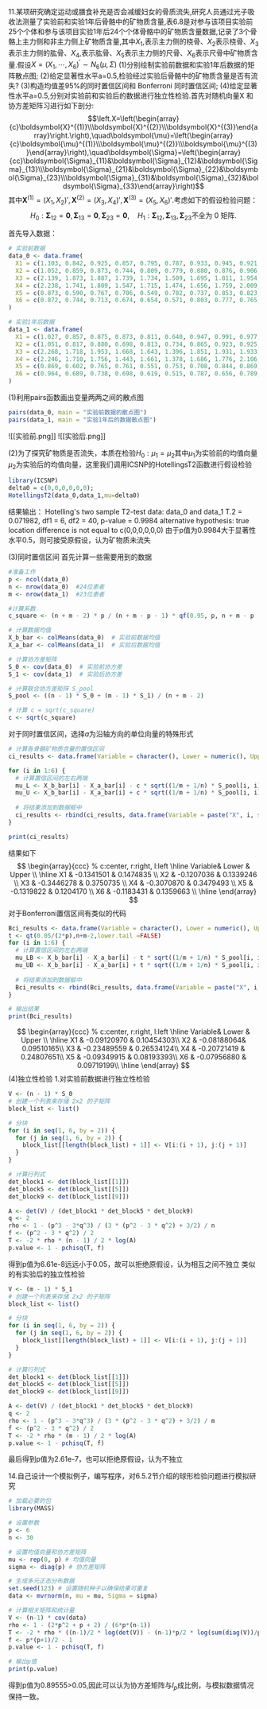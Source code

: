 11.某项研究确定运动或膳食补充是否会减缓妇女的骨质流失,研究人员通过光子吸收法测量了实验前和实验1年后骨骼中的矿物质含量,表6.8是对参与该项目实验前25个个体和参与该项目实验1年后24个个体骨骼中的矿物质含量数据,记录了3个骨骼上主力侧和非主力侧上矿物质含量,其中$X_1$,表示主力侧的桡骨、$X_2$表示桡骨、$X_3$表示主力侧的肱骨、$X_4$,表示肱骨、$X_5$表示主力侧的尺骨、$X_6$表示尺骨中矿物质含量.假设$X=(X_1,\cdots,X_6)^{'}\sim N_{6}(\mu,\Sigma)$
(1)分别绘制实验前数据和实验1年后数据的矩阵散点图;
(2)给定显著性水平a=0.5,检验经过实验后骨骼中的矿物质含量是否有流失?
(3)构造均值差95%的同时置信区间和 Bonferroni 同时置信区间;
(4)给定显著性水平a=0.5,分别对实验前和实验后的数据进行独立性检验.首先对随机向量X 和协方差矩阵习进行如下剖分:
$$\left.X=\left(\begin{array}{c}\boldsymbol{X}^{(1)}\\\boldsymbol{X}^{(2)}\\\boldsymbol{X}^{(3)}\end{array}\right.\right),\quad\boldsymbol{\mu}=\left(\begin{array}{c}\boldsymbol{\mu}^{(1)}\\\boldsymbol{\mu}^{(2)}\\\boldsymbol{\mu}^{(3)}\end{array}\right),\quad\boldsymbol{\Sigma}=\left(\begin{array}{cc}\boldsymbol{\Sigma}_{11}&\boldsymbol{\Sigma}_{12}&\boldsymbol{\Sigma}_{13}\\\boldsymbol{\Sigma}_{21}&\boldsymbol{\Sigma}_{22}&\boldsymbol{\Sigma}_{23}\\\boldsymbol{\Sigma}_{31}&\boldsymbol{\Sigma}_{32}&\boldsymbol{\Sigma}_{33}\end{array}\right)$$
其中$\boldsymbol{X}^{(1)}=(X_1,X_2)',\boldsymbol{X}^{(2)}=(X_3,X_4)',\boldsymbol{X}^{(3)}=(X_5,X_6)'.$考虑如下的假设检验问题：
$$H_0:\boldsymbol{\Sigma}_{12}=\boldsymbol{0}, \boldsymbol{\Sigma}_{13}=\boldsymbol{0}, \boldsymbol{\Sigma}_{23}=\boldsymbol{0},\quad H_1:\boldsymbol{\Sigma}_{12}, \boldsymbol{\Sigma}_{13}, \boldsymbol{\Sigma}_{23}\text{不全为 0 矩阵}.$$

首先导入数据：
```R
# 实验前数据
data_0 <- data.frame(
  X1 = c(1.103, 0.842, 0.925, 0.857, 0.795, 0.787, 0.933, 0.945, 0.921, 0.792, 0.815, 0.755, 0.880, 0.900, 0.764, 0.733, 0.932, 0.856, 0.890, 0.688, 0.940, 0.493, 0.835, 0.915),
  X2 = c(1.052, 0.859, 0.873, 0.744, 0.809, 0.779, 0.880, 0.876, 0.906, 0.825, 0.751, 0.724, 0.866, 0.838, 0.757, 0.748, 0.898, 0.786, 0.950, 0.532, 0.850, 0.616, 0.752, 0.936),
  X3 = c(2.139, 1.873, 1.887, 1.739, 1.734, 1.509, 1.695, 1.811, 1.954, 1.624, 2.204, 1.508, 1.786, 1.902, 1.743, 1.863, 2.028, 1.390, 2.187, 1.650, 2.334, 1.037, 1.509, 1.971),
  X4 = c(2.238, 1.741, 1.809, 1.547, 1.715, 1.474, 1.656, 1.759, 2.009, 1.657, 1.846, 1.458, 1.811, 1.606, 1.794, 1.869, 2.032, 1.324, 2.087, 1.378, 2.225, 1.268, 1.422, 1.869),
  X5 = c(0.873, 0.590, 0.767, 0.706, 0.549, 0.782, 0.737, 0.853, 0.823, 0.686, 0.678, 0.662, 0.810, 0.723, 0.586, 0.672, 0.836, 0.578, 0.758, 0.533, 0.757, 0.546, 0.618, 0.869),
  X6 = c(0.872, 0.744, 0.713, 0.674, 0.654, 0.571, 0.803, 0.777, 0.765, 0.668, 0.546, 0.595, 0.819, 0.677, 0.541, 0.752, 0.805, 0.610, 0.718, 0.482, 0.731, 0.615, 0.664, 0.868)
)

# 实验1年后数据
data_1 <- data.frame(
  X1 = c(1.027, 0.857, 0.875, 0.873, 0.811, 0.640, 0.947, 0.991, 0.977, 0.825, 0.851, 0.770, 0.912, 0.905, 0.756, 0.765, 0.932, 0.843, 0.879, 0.673, 0.949, 0.463, 0.776),
  X2 = c(1.051, 0.817, 0.880, 0.698, 0.813, 0.734, 0.865, 0.923, 0.925, 0.826, 0.765, 0.730, 0.875, 0.826, 0.727, 0.764, 0.914, 0.782, 0.906, 0.537, 0.900, 0.637, 0.743),
  X3 = c(2.268, 1.718, 1.953, 1.668, 1.643, 1.396, 1.851, 1.931, 1.933, 1.609, 2.352, 1.470, 1.846, 1.842, 1.747, 1.923, 2.190, 1.242, 2.164, 1.573, 2.130, 1.041, 1.442),
  X4 = c(2.246, 1.710, 1.756, 1.443, 1.661, 1.378, 1.686, 1.776, 2.106, 1.651, 1.980, 1.420, 1.809, 1.579, 1.860, 1.941, 1.997, 1.228, 1.999, 1.330, 2.159, 1.265, 1.411),
  X5 = c(0.869, 0.602, 0.765, 0.761, 0.551, 0.753, 0.708, 0.844, 0.869, 0.654, 0.692, 0.670, 0.823, 0.746, 0.656, 0.693, 0.883, 0.577, 0.802, 0.540, 0.804, 0.570, 0.585),
  X6 = c(0.964, 0.689, 0.738, 0.698, 0.619, 0.515, 0.787, 0.656, 0.789, 0.726, 0.526, 0.580, 0.773, 0.729, 0.506, 0.740, 0.785, 0.627, 0.769, 0.498, 0.779, 0.634, 0.640)
)
```

(1)利用pairs函数画出变量两两之间的散点图
```R
pairs(data_0, main = "实验前数据的散点图")
pairs(data_1, main = "实验1年后的数据散点图")
```
![[实验前.png]]
![[实验后.png]]

(2)为了探究矿物质是否流失，本质在检验$H_0:\mu_1=\mu_2$其中$\mu_1$为实验前的均值向量$\mu_2$为实验后的均值向量，这里我们调用ICSNP的HotellingsT2函数进行假设检验
```R
library(ICSNP)
delta0 = c(0,0,0,0,0,0);
HotellingsT2(data_0,data_1,mu=delta0)

```
结果输出：
Hotelling's two sample T2-test
data:  data_0 and data_1
T.2 = 0.071982, df1 = 6, df2 = 40, p-value = 0.9984
alternative hypothesis: true location difference is not equal to c(0,0,0,0,0,0)
由于p值为0.9984大于显著性水平0.5，则可接受原假设，认为矿物质未流失

(3)同时置信区间
首先计算一些需要用到的数据
```R
#准备工作
p <- ncol(data_0)  
n <- nrow(data_0)  #24位患者
m <- nrow(data_1)  #23位患者

#计算系数
c_square <- (n + m - 2) * p / (n + m - p - 1) * qf(0.95, p, n + m - p - 1)

# 计算数据均值
X_b_bar <- colMeans(data_0)  # 实验前数据均值
X_a_bar <- colMeans(data_1)  # 实验后数据均值

# 计算协方差矩阵
S_0 <- cov(data_0)  # 实验前协方差
S_1 <- cov(data_1)  # 实验后协方差

# 计算联合协方差矩阵 S_pool
S_pool <- ((n - 1) * S_0 + (m - 1) * S_1) / (n + m - 2)

# 计算 c = sqrt(c_square)
c <- sqrt(c_square)
```
对于同时置信区间，选择$a$为沿轴方向的单位向量的特殊形式
```R
# 计算各骨骼矿物质含量的置信区间
ci_results <- data.frame(Variable = character(), Lower = numeric(), Upper = numeric())

for (i in 1:6) {
  # 计算置信区间的左右两端
  mu_L <- X_b_bar[i] - X_a_bar[i] - c * sqrt((1/m + 1/n) * S_pool[i, i])
  mu_U <- X_b_bar[i] - X_a_bar[i] + c * sqrt((1/m + 1/n) * S_pool[i, i])
  
  # 将结果添加到数据框中
  ci_results <- rbind(ci_results, data.frame(Variable = paste("X", i, sep = ""), Lower = mu_L, Upper = mu_U))
}

print(ci_results)
```
结果如下
$$
\begin{array}{ccc} % c:center, r:right, l:left
\hline
Variable&    Lower    &   Upper   \\
\hline
X1      & -0.1341501  & 0.1474835 \\ 
X2      & -0.1207036  & 0.1339246 \\ 
X3      & -0.3446278  & 0.3750735 \\ 
X4      & -0.3070870  & 0.3479493 \\ 
X5      & -0.1319822  & 0.1204170 \\ 
X6      & -0.1183431  & 0.1359663 \\ 
\hline
\end{array}
$$
对于Bonferroni置信区间有类似的代码
```R
Bci_results <- data.frame(Variable = character(), Lower = numeric(), Upper = numeric())
t <- qt(0.05/(2*p),n+m-2,lower.tail =FALSE)
for (i in 1:6) {
  # 计算置信区间的左右两端
  mu_LB <- X_b_bar[i] - X_a_bar[i] - t * sqrt((1/m + 1/n) * S_pool[i, i])
  mu_UB <- X_b_bar[i] - X_a_bar[i] + t * sqrt((1/m + 1/n) * S_pool[i, i])
  
  # 将结果添加到数据框中
  Bci_results <- rbind(Bci_results, data.frame(Variable = paste("X", i, sep = ""), Lower = mu_LB, Upper = mu_UB))
}

# 输出结果
print(Bci_results)
```
$$
\begin{array}{ccc} % c:center, r:right, l:left
\hline
Variable&    Lower    &   Upper   \\
\hline
X1      & -0.09120970 & 0.10454303\\
X2      &  -0.08188064& 0.09510165\\
X3      & -0.23489559 & 0.26534124\\
X4      & -0.20721419 & 0.24807651\\
X5      & -0.09349915 & 0.08193393\\
X6      & -0.07956880 & 0.09719199\\
\hline
\end{array}
$$
(4)独立性检验
1.对实验前数据进行独立性检验
```R
V <- (n - 1) * S_0
# 创建一个列表来存储 2x2 的子矩阵
block_list <- list()

# 分块
for (i in seq(1, 6, by = 2)) {
  for (j in seq(1, 6, by = 2)) {
    block_list[[length(block_list) + 1]] <- V[i:(i + 1), j:(j + 1)]
  }
}

# 计算行列式
det_block1 <- det(block_list[[1]])
det_block5 <- det(block_list[[5]])
det_block9 <- det(block_list[[9]])
```


```R
A <- det(V) / (det_block1 * det_block5 * det_block9)
q <- 2  
rho <- 1 - (p^3 - 3*q^3) / (3 * (p^2 - 3 * q^2) + 3/2) / n  
f <- (p^2 - 3 * q^2) / 2  
T <- -2 * rho * (n - 1) / 2 * log(A)  
p.value <- 1 - pchisq(T, f)  
```
得到p值为6.61e-8远远小于0.05，故可以拒绝原假设，认为相互之间不独立
类似的有实验后的独立性检验
```R
V <- (m - 1) * S_1
# 创建一个列表来存储 2x2 的子矩阵
block_list <- list()

# 分块
for (i in seq(1, 6, by = 2)) {
  for (j in seq(1, 6, by = 2)) {
    block_list[[length(block_list) + 1]] <- V[i:(i + 1), j:(j + 1)]
  }
}

# 计算行列式
det_block1 <- det(block_list[[1]])
det_block5 <- det(block_list[[5]])
det_block9 <- det(block_list[[9]])

A <- det(V) / (det_block1 * det_block5 * det_block9)
q <- 2  
rho <- 1 - (p^3 - 3*q^3) / (3 * (p^2 - 3 * q^2) + 3/2) / m  
f <- (p^2 - 3 * q^2) / 2  
T <- -2 * rho * (m - 1) / 2 * log(A)  
p.value <- 1 - pchisq(T, f)  
```
最后得到p值为2.61e-7，也可以拒绝原假设，认为不独立

14.自己设计一个模拟例子，编写程序，对6.5.2节介绍的球形检验问题进行模拟研究
```R
# 加载必要的包
library(MASS)

# 设置参数
p <- 6
n <- 30

# 设置均值向量和协方差矩阵
mu <- rep(0, p) # 均值向量
sigma <- diag(p) # 协方差矩阵

# 生成多元正态分布数据
set.seed(123) # 设置随机种子以确保结果可重复
data <- mvrnorm(n, mu = mu, Sigma = sigma)

# 计算相关矩阵和统计量
V <- (n-1) * cov(data)
rho <- 1 - (2*p^2 + p + 2) / (6*p*(n-1))
T <- -2 * rho * ((n-1)/2 * log(det(V)) - (n-1)*p/2 * log(sum(diag(V))/p))
f <- p*(p+1)/2 - 1
p.value <- 1 - pchisq(T, f)

# 输出p值
print(p.value)
```
得到p值为0.89555>0.05,因此可以认为协方差矩阵与$I_p$成比例，与模拟数据情况保持一致。 